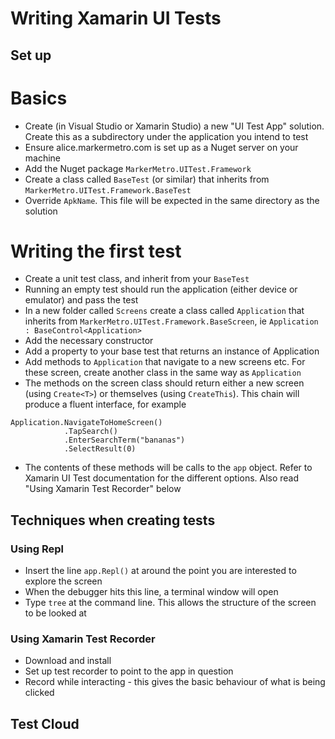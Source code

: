 # Writing Xamarin UI Tests

## Set up

# Basics
* Create (in Visual Studio or Xamarin Studio) a new "UI Test App" solution. Create this as a subdirectory under the application you intend to test
* Ensure alice.markermetro.com is set up as a Nuget server on your machine
* Add the Nuget package ```MarkerMetro.UITest.Framework```
* Create a class called ```BaseTest``` (or similar) that inherits from ```MarkerMetro.UITest.Framework.BaseTest```
* Override ```ApkName```. This file will be expected in the same directory as the solution

# Writing the first test
* Create a unit test class, and inherit from your ```BaseTest```
* Running an empty test should run the application (either device or emulator) and pass the test
* In a new folder called ```Screens``` create a class called ```Application``` that inherits from ```MarkerMetro.UITest.Framework.BaseScreen```, ie ```Application : BaseControl<Application>```
* Add the necessary constructor
* Add a property to your base test that returns an instance of Application
* Add methods to ```Application``` that navigate to a new screens etc. For these screen, create another class in the same way as ```Application```
* The methods on the screen class should return either a new screen (using ```Create<T>```) or themselves (using ```CreateThis```). This chain will produce a fluent interface, for example
~~~
Application.NavigateToHomeScreen()
            .TapSearch()
            .EnterSearchTerm("bananas")
            .SelectResult(0)
~~~
* The contents of these methods will be calls to the ```app``` object. Refer to Xamarin UI Test documentation for the different options. Also read "Using Xamarin Test Recorder" below

## Techniques when creating tests

### Using Repl
* Insert the line ```app.Repl()``` at around the point you are interested to explore the screen
* When the debugger hits this line, a terminal window will open
* Type ```tree``` at the command line. This allows the structure of the screen to be looked at

### Using Xamarin Test Recorder
* Download and install
* Set up test recorder to point to the app in question
* Record while interacting - this gives the basic behaviour of what is being clicked

## Test Cloud
